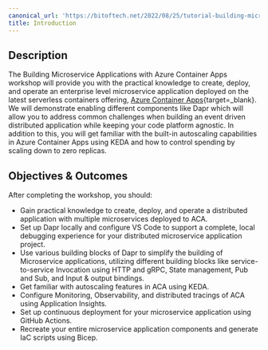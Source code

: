 ```yaml
---
canonical_url: 'https://bitoftech.net/2022/08/25/tutorial-building-microservice-applications-azure-container-apps-dapr/'
title: Introduction
---
```


## Description

The Building Microservice Applications with Azure Container Apps workshop will provide you with the practical knowledge to create, deploy, and operate an enterprise level microservice application deployed on the latest serverless containers offering, [Azure Container Apps](https://learn.microsoft.com/azure/container-apps/overview){target=_blank}. We will demonstrate enabling different components like Dapr which will allow you to address common challenges when building an event driven distributed application while keeping your code platform agnostic. In addition to this, you will get familiar with the built-in autoscaling capabilities in Azure Container Apps using KEDA and how to control spending by scaling down to zero replicas.

## Objectives & Outcomes

After completing the workshop, you should:

- Gain practical knowledge to create, deploy, and operate a distributed application with multiple microservices deployed to ACA.
- Set up Dapr locally and configure VS Code to support a complete, local debugging experience for your distributed microservice application project.
- Use various building blocks of Dapr to simplify the building of Microservice applications, utilizing different building blocks like service-to-service Invocation using HTTP and gRPC, State management, Pub and Sub, and Input & output bindings.
- Get familiar with autoscaling features in ACA using KEDA.
- Configure Monitoring, Observability, and distributed tracings of ACA using Application Insights.
- Set up continuous deployment for your microservice application using GitHub Actions.
- Recreate your entire microservice application components and generate IaC scripts using Bicep.
